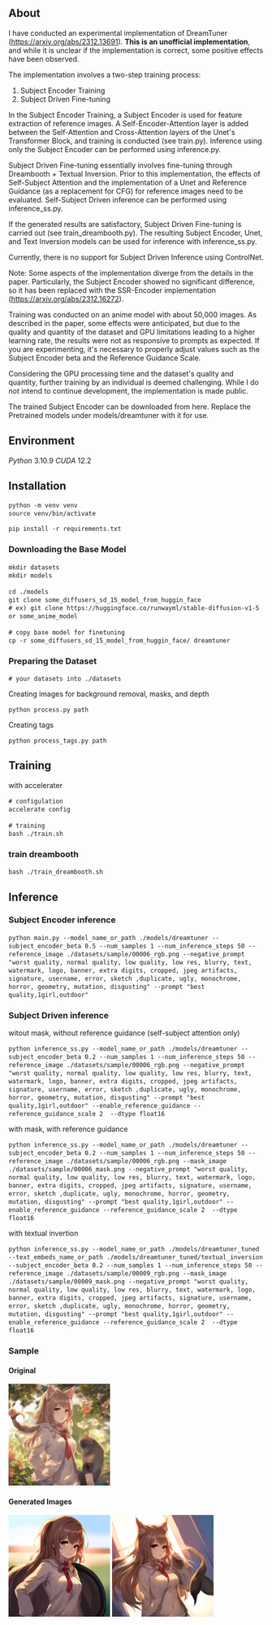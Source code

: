 ## About
I have conducted an experimental implementation of DreamTuner (https://arxiv.org/abs/2312.13691). **This is an unofficial implementation**, and while it is unclear if the implementation is correct, some positive effects have been observed.

The implementation involves a two-step training process:

1. Subject Encoder Training
2. Subject Driven Fine-tuning

In the Subject Encoder Training, a Subject Encoder is used for feature extraction of reference images. A Self-Encoder-Attention layer is added between the Self-Attention and Cross-Attention layers of the Unet's Transformer Block, and training is conducted (see train.py). Inference using only the Subject Encoder can be performed using inference.py.

Subject Driven Fine-tuning essentially involves fine-tuning through Dreambooth + Textual Inversion. Prior to this implementation, the effects of Self-Subject Attention and the implementation of a Unet and Reference Guidance (as a replacement for CFG) for reference images need to be evaluated. Self-Subject Driven inference can be performed using inference_ss.py.

If the generated results are satisfactory, Subject Driven Fine-tuning is carried out (see train_dreambooth.py). The resulting Subject Encoder, Unet, and Text Inversion models can be used for inference with inference_ss.py.

Currently, there is no support for Subject Driven Inference using ControlNet.

Note:
Some aspects of the implementation diverge from the details in the paper. Particularly, the Subject Encoder showed no significant difference, so it has been replaced with the SSR-Encoder implementation (https://arxiv.org/abs/2312.16272).

Training was conducted on an anime model with about 50,000 images. As described in the paper, some effects were anticipated, but due to the quality and quantity of the dataset and GPU limitations leading to a higher learning rate, the results were not as responsive to prompts as expected.
If you are experimenting, it's necessary to properly adjust values such as the Subject Encoder beta and the Reference Guidance Scale.

Considering the GPU processing time and the dataset's quality and quantity, further training by an individual is deemed challenging. While I do not intend to continue development, the implementation is made public.

The trained Subject Encoder can be downloaded from here. Replace the Pretrained models under models/dreamtuner with it for use.


## Environment

*Python* 3.10.9
*CUDA* 12.2

## Installation

```
python -m venv venv
source venv/bin/activate
```

```
pip install -r requirements.txt
```


### Downloading the Base Model

```
mkdir datasets
mkdir models

cd ./models
git clone some_diffusers_sd_15_model_from_huggin_face
# ex) git clone https://huggingface.co/runwayml/stable-diffusion-v1-5 or some_anime_model

# copy base model for finetuning
cp -r some_diffusers_sd_15_model_from_huggin_face/ dreamtuner
```

### Preparing the Dataset

```
# your datasets into ./datasets 
```

Creating images for background removal, masks, and depth
```
python process.py path
```

Creating tags
```
python process_tags.py path
```


## Training

with accelerater
```
# configulation
accelerate config

# training 
bash ./train.sh
```

### train dreambooth

```
bash ./train_dreambooth.sh
```

## Inference

### Subject Encoder inference

```
python main.py --model_name_or_path ./models/dreamtuner --subject_encoder_beta 0.5 --num_samples 1 --num_inference_steps 50 --reference_image ./datasets/sample/00006_rgb.png --negative_prompt "worst quality, normal quality, low quality, low res, blurry, text, watermark, logo, banner, extra digits, cropped, jpeg artifacts, signature, username, error, sketch ,duplicate, ugly, monochrome, horror, geometry, mutation, disgusting" --prompt "best quality,1girl,outdoor"
```

### Subject Driven inference

witout mask, without reference guidance (self-subject attention only)

```
python inference_ss.py --model_name_or_path ./models/dreamtuner --subject_encoder_beta 0.2 --num_samples 1 --num_inference_steps 50 --reference_image ./datasets/sample/00006_rgb.png --negative_prompt "worst quality, normal quality, low quality, low res, blurry, text, watermark, logo, banner, extra digits, cropped, jpeg artifacts, signature, username, error, sketch ,duplicate, ugly, monochrome, horror, geometry, mutation, disgusting" --prompt "best quality,1girl,outdoor" --enable_reference_guidance --reference_guidance_scale 2  --dtype float16
```

with mask, with reference guidance
```
python inference_ss.py --model_name_or_path ./models/dreamtuner --subject_encoder_beta 0.2 --num_samples 1 --num_inference_steps 50 --reference_image ./datasets/sample/00006_rgb.png --mask_image ./datasets/sample/00006_mask.png --negative_prompt "worst quality, normal quality, low quality, low res, blurry, text, watermark, logo, banner, extra digits, cropped, jpeg artifacts, signature, username, error, sketch ,duplicate, ugly, monochrome, horror, geometry, mutation, disgusting" --prompt "best quality,1girl,outdoor" --enable_reference_guidance --reference_guidance_scale 2  --dtype float16
```


with textual invertion
```
python inference_ss.py --model_name_or_path ./models/dreamtuner_tuned --text_embeds_name_or_path ./models/dreamtuner_tuned/textual_inversion --subject_encoder_beta 0.2 --num_samples 1 --num_inference_steps 50 --reference_image ./datasets/sample/00009_rgb.png --mask_image ./datasets/sample/00009_mask.png --negative_prompt "worst quality, normal quality, low quality, low res, blurry, text, watermark, logo, banner, extra digits, cropped, jpeg artifacts, signature, username, error, sketch ,duplicate, ugly, monochrome, horror, geometry, mutation, disgusting" --prompt "best quality,1girl,outdoor" --enable_reference_guidance --reference_guidance_scale 2  --dtype float16
```

### Sample 

#### Original
<img src="./datasets/sample/00008.png" width="200"/> 

#### Generated Images
<img src="./sample/image_1.png" width="200"/> <img src="./sample/image_3.png" width="200"/>